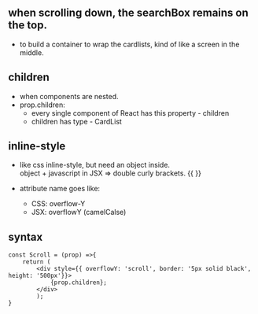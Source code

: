 ## when scrolling down, the searchBox remains on the top.

- to build a container to wrap the cardlists, kind of like a screen in the middle.

## children

- when components are nested.
- prop.children:   
  - every single component of React has this property - children
  - children has type - CardList


## inline-style

- like css inline-style, but need an object inside.   
object + javascript in JSX => double curly brackets. {{ }}

- attribute name goes like:
   - CSS: overflow-Y
   - JSX: overflowY (camelCalse)

## syntax
```
const Scroll = (prop) =>{
	return (
		<div style={{ overflowY: 'scroll', border: '5px solid black', height: '500px'}}>
			{prop.children};
		</div>
		);
}
```

